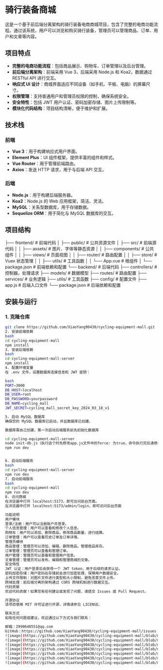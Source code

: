 # 骑行装备商城

这是一个基于前后端分离架构的骑行装备电商商城项目，包含了完整的电商功能流程。通过该系统，用户可以浏览和购买骑行装备，管理员可以管理商品、订单、用户和文章等内容。

## 项目特点

- **完整的电商功能流程**：包括商品展示、购物车、订单管理以及后台管理。
- **前后端分离架构**：前端采用 Vue 3，后端采用 Node.js 和 Koa2，数据通过 RESTful API 进行交互。
- **响应式 UI 设计**：商城界面适应不同设备（如手机、平板、电脑）的屏幕尺寸。
- **权限管理**：支持普通用户和管理员权限的控制，确保系统安全。
- **安全特性**：包括 JWT 用户认证、密码加密存储、图片上传限制等。
- **模块化代码结构**：项目结构清晰，便于维护和扩展。

## 技术栈

### 前端

- **Vue 3**：用于构建响应式用户界面。
- **Element Plus**：UI 组件框架，提供丰富的组件和样式。
- **Vue Router**：用于管理前端路由。
- **Axios**：发送 HTTP 请求，用于与后端 API 交互。

### 后端

- **Node.js**：用于构建后端服务器。
- **Koa2**：Node.js 的 Web 应用框架，简洁、灵活。
- **MySQL**：关系型数据库，用于存储数据。
- **Sequelize ORM**：用于简化与 MySQL 数据库的交互。

## 项目结构

├── frontend/              # 前端代码
│   ├── public/            # 公共资源文件
│   ├── src/               # 前端源代码
│   │   ├── assets/        # 图片、字体等静态资源
│   │   ├── components/    # 公共组件
│   │   ├── views/         # 页面视图
│   │   ├── router/        # 路由配置
│   │   ├── store/         # Vuex 状态管理
│   │   ├── utils/         # 工具函数
│   │   └── App.vue        # 根组件
│   └── package.json       # 前端依赖和配置
└── backend/               # 后端代码
├── controllers/       # 控制器，处理请求
├── models/            # 数据模型
├── routes/            # 路由配置
├── services/          # 业务逻辑
├── utils/             # 工具函数
├── config/            # 配置文件
├── app.js             # 后端入口文件
└── package.json       # 后端依赖和配置


## 安装与运行

### 1. 克隆仓库

```bash
git clone https://github.com/XiaoYang90430/cycling-equipment-mall.git
2. 安装前端依赖
bash
cd cycling-equipment-mall
npm install
3. 安装后端依赖
bash
cd cycling-equipment-mall-server
npm install
4. 配置环境变量
在 .env 文件，设置数据库连接信息和 JWT 密钥：

bash
PORT=3000
DB_HOST=localhost
DB_USER=root
DB_PASSWORD=yourpassword
DB_NAME=cycling_mall
JWT_SECRET=cycling_mall_secret_key_2024_03_18_v1

5. 启动 MySQL 数据库
确保您的 MySQL 数据库已启动，并且数据库已创建。

数据库需自己创建，第一次启动后端服务前先初始化数据库

cd cycling-equipment-mall-server
node init-db.js（执行这个时先修改app.js文件中的force: 为true，命令执行完后请修改回false，可自行查阅原由）
npm run dev


6. 启动后端服务
bash
cd cycling-equipment-mall-server
npm run dev
7. 启动前端服务
bash
cd cycling-equipment-mall
npm run dev
8. 访问商城
在浏览器中打开 localhost:5173，即可访问前台页面。
在浏览器中打开 localhost:5173/admin/login，即可访问后台页面

功能说明
用户模块
登录/注册：用户可以注册账户并登录。
个人信息管理：用户可以查看和修改个人信息。
购物车：用户可以添加、删除商品，修改商品数量，进行结算。
订单管理：用户可以查看历史订单及订单详情。
管理员模块
商品管理：管理员可以添加、编辑、删除商品，管理商品库存。
订单管理：管理员可以查看和管理订单。
用户管理：管理员可以查看和管理用户信息。
文章管理：管理员可以发布、编辑和管理商城的文章。
安全特性
JWT 认证：用户登录后会获得一个 JWT token，用于后续的请求认证。
密码加密存储：用户密码在存储前会进行加密处理，保障用户数据安全。
上传文件限制：对图片文件进行类型和大小限制，避免恶意文件上传。
跨域处理：前后端分离的架构通过 CORS 跨域机制进行数据交互。
代码贡献
欢迎代码贡献！如果您有任何建议或发现了问题，请提交 Issues 或 Pull Request。

开源协议
该项目使用 MIT 许可证进行开源，详情请参见 LICENSE。

联系方式
如有任何问题或建议，欢迎通过以下方式与我们联系：

邮箱：2990640551@qq.com
GitHub：https://github.com/XiaoYang90430/cycling-equipment-mall/issues
![image](https://github.com/XiaoYang90430/cycling-equipment-mall/blob/main/img/Snipaste_2025-03-25_15-31-27.jpg)
![image](https://github.com/XiaoYang90430/cycling-equipment-mall/blob/main/img/Snipaste_2025-03-25_15-30-27.jpg)
![image](https://github.com/XiaoYang90430/cycling-equipment-mall/blob/main/img/Snipaste_2025-03-25_15-30-45.jpg)
![image](https://github.com/XiaoYang90430/cycling-equipment-mall/blob/main/img/Snipaste_2025-03-25_15-32-10.jpg)
![image](https://github.com/XiaoYang90430/cycling-equipment-mall/blob/main/img/Snipaste_2025-03-25_15-32-24.jpg)
![image](https://github.com/XiaoYang90430/cycling-equipment-mall/blob/main/img/Snipaste_2025-03-25_15-32-29.jpg)
![image](https://github.com/XiaoYang90430/cycling-equipment-mall/blob/main/img/Snipaste_2025-03-25_15-32-36.jpg)

